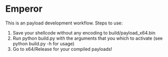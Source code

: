 # Emperor

This is an payload development workflow. Steps to use:

1. Save your shellcode without any encoding to build/payload_x64.bin
2. Run python build.py with the arguments that you which to activate (see python build.py -h for usage)
3. Go to x64/Release for your compiled payloads!
